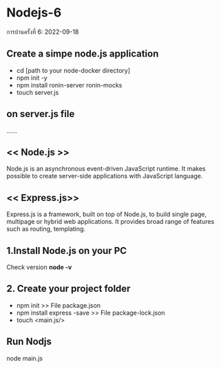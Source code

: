 # Nodejs-6
การบ้านครั้งที่ 6: 2022-09-18
## Create a simpe node.js application  ##
- cd [path to your node-docker directory]
- npm init -y
- npm install ronin-server ronin-mocks
- touch server.js

## on server.js file

......
## << Node.js >>
Node.js is an asynchronous event-driven JavaScript runtime. It makes possible to create server-side applications with JavaScript language. 

## << Express.js>>
Express.js is a framework, built on top of Node.js, to build single page, multipage or hybrid web applications. It provides broad range of features such as routing, templating.

## 1.Install Node.js on your PC ##
Check version  **node -v**   
## 2. Create your project folder ## 
  - npm init   >> File package.json
  - npm install express -save  >> File package-lock.json
  - touch <main.js/>


## Run Nodjs

node main.js
